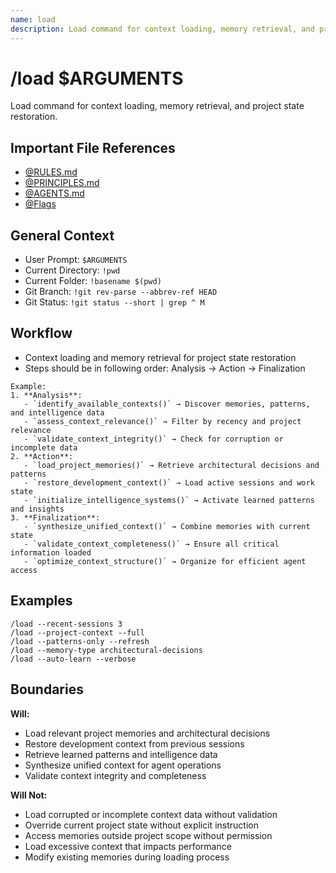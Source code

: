```yaml
---
name: load
description: Load command for context loading, memory retrieval, and project state restoration
---
```


# /load $ARGUMENTS

Load command for context loading, memory retrieval, and project state restoration.

## Important File References
- [@RULES.md](../RULES.md)
- [@PRINCIPLES.md](../PRINCIPLES.md)
- [@AGENTS.md](../AGENTS.md)
- [@Flags](../FLAGS.md)

## General Context

- User Prompt: 
`$ARGUMENTS`
- Current Directory: 
`!pwd`
- Current Folder: 
`!basename $(pwd)`
- Git Branch: 
`!git rev-parse --abbrev-ref HEAD`
- Git Status: 
`!git status --short | grep ^ M`

## Workflow
- Context loading and memory retrieval for project state restoration
- Steps should be in following order: Analysis → Action → Finalization

```
Example:
1. **Analysis**:
   - `identify_available_contexts()` → Discover memories, patterns, and intelligence data
   - `assess_context_relevance()` → Filter by recency and project relevance
   - `validate_context_integrity()` → Check for corruption or incomplete data
2. **Action**:
   - `load_project_memories()` → Retrieve architectural decisions and patterns
   - `restore_development_context()` → Load active sessions and work state
   - `initialize_intelligence_systems()` → Activate learned patterns and insights
3. **Finalization**:
   - `synthesize_unified_context()` → Combine memories with current state
   - `validate_context_completeness()` → Ensure all critical information loaded
   - `optimize_context_structure()` → Organize for efficient agent access
```

## Examples
```
/load --recent-sessions 3
/load --project-context --full
/load --patterns-only --refresh
/load --memory-type architectural-decisions
/load --auto-learn --verbose
```

## Boundaries

**Will:**
- Load relevant project memories and architectural decisions
- Restore development context from previous sessions
- Retrieve learned patterns and intelligence data
- Synthesize unified context for agent operations
- Validate context integrity and completeness

**Will Not:**
- Load corrupted or incomplete context data without validation
- Override current project state without explicit instruction
- Access memories outside project scope without permission
- Load excessive context that impacts performance
- Modify existing memories during loading process
